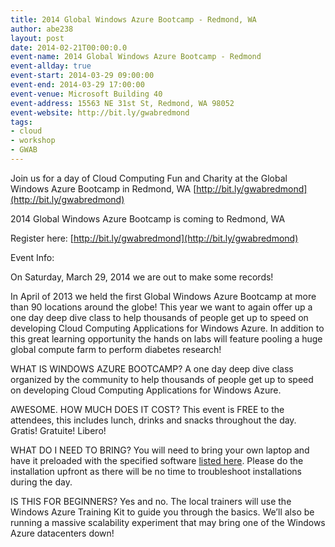 ```yaml
---
title: 2014 Global Windows Azure Bootcamp - Redmond, WA
author: abe238
layout: post
date: 2014-02-21T00:00:0.0
event-name: 2014 Global Windows Azure Bootcamp - Redmond
event-allday: true  
event-start: 2014-03-29 09:00:00  
event-end: 2014-03-29 17:00:00  
event-venue: Microsoft Building 40
event-address: 15563 NE 31st St, Redmond, WA 98052
event-website: http://bit.ly/gwabredmond
tags:
- cloud
- workshop
- GWAB
---
```


Join us for a day of Cloud Computing Fun and Charity at the Global Windows Azure Bootcamp in Redmond, WA [http://bit.ly/gwabredmond](http://bit.ly/gwabredmond)

2014 Global Windows Azure Bootcamp is coming to Redmond, WA

Register here: [http://bit.ly/gwabredmond](http://bit.ly/gwabredmond)

Event Info:

On Saturday, March 29, 2014 we are out to make some records!

In April of 2013 we held the first Global Windows Azure Bootcamp at more than 90 locations around the globe! This year we want to again offer up a one day deep dive class to help thousands of people get up to speed on developing Cloud Computing Applications for Windows Azure. In addition to this great learning opportunity the hands on labs will feature pooling a huge global compute farm to perform diabetes research!

WHAT IS WINDOWS AZURE BOOTCAMP?
A one day deep dive class organized by the community to help thousands of people get up to speed on developing Cloud Computing Applications for Windows Azure.

AWESOME. HOW MUCH DOES IT COST?
This event is FREE to the attendees, this includes lunch, drinks and snacks throughout the day. Gratis! Gratuite! Libero!

WHAT DO I NEED TO BRING?
You will need to bring your own laptop and have it preloaded with the specified software [listed here](http://bit.ly/1h3pchf). Please do the installation upfront as there will be no time to troubleshoot installations during the day.

IS THIS FOR BEGINNERS?
Yes and no. The local trainers will use the Windows Azure Training Kit to guide you through the basics. We’ll also be running a massive scalability experiment that may bring one of the Windows Azure datacenters down!
